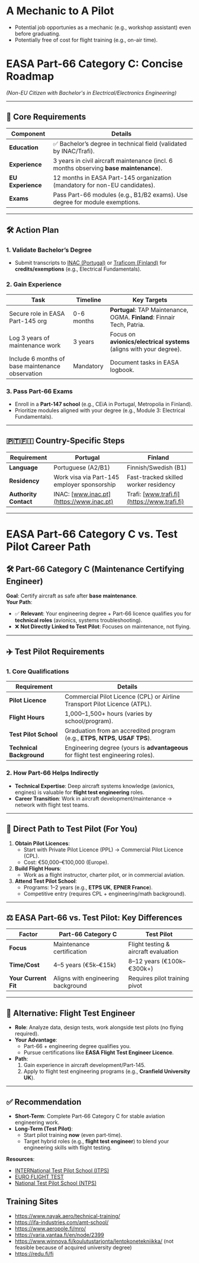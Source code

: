 # A Mechanic to A Pilot
 - Potential job opportunies as a mechanic (e.g., workshop assistant) even before graduating.
 - Potentially free of cost for flight training (e.g., on-air time).

# EASA Part-66 Category C: Concise Roadmap  
*(Non-EU Citizen with Bachelor's in Electrical/Electronics Engineering)*  

---

## 🎯 **Core Requirements**  
| **Component**          | **Details**                                                                 |  
|-------------------------|-----------------------------------------------------------------------------|  
| **Education**           | ✅ Bachelor’s degree in technical field (validated by INAC/Trafi).          |  
| **Experience**          | 3 years in civil aircraft maintenance (incl. 6 months observing **base maintenance**). |  
| **EU Experience**       | 12 months in EASA Part-145 organization (mandatory for non-EU candidates).  |  
| **Exams**               | Pass Part-66 modules (e.g., B1/B2 exams). Use degree for module exemptions. |  

---

## 🛠️ **Action Plan**  

### 1. **Validate Bachelor’s Degree**  
   - Submit transcripts to [INAC (Portugal)](https://www.inac.pt) or [Traficom (Finland)](https://www.trafi.fi) for **credits/exemptions** (e.g., Electrical Fundamentals).  

### 2. **Gain Experience**  
   | **Task**                | **Timeline** | **Key Targets**                          |  
   |-------------------------|--------------|------------------------------------------|  
   | Secure role in EASA Part-145 org | 0-6 months | **Portugal**: TAP Maintenance, OGMA. **Finland**: Finnair Tech, Patria. |  
   | Log 3 years of maintenance work | 3 years    | Focus on **avionics/electrical systems** (aligns with your degree). |  
   | Include 6 months of base maintenance observation | Mandatory | Document tasks in EASA logbook. |  

### 3. **Pass Part-66 Exams**  
   - Enroll in a **Part-147 school** (e.g., CEiA in Portugal, Metropolia in Finland).  
   - Prioritize modules aligned with your degree (e.g., Module 3: Electrical Fundamentals).  

---

## 🇵🇹🇫🇮 **Country-Specific Steps**  
| **Requirement**         | **Portugal**                                | **Finland**                               |  
|-------------------------|---------------------------------------------|-------------------------------------------|  
| **Language**            | Portuguese (A2/B1)                          | Finnish/Swedish (B1)                      |  
| **Residency**           | Work visa via Part-145 employer sponsorship | Fast-tracked skilled worker residency     |  
| **Authority Contact**   | INAC: [www.inac.pt](https://www.inac.pt)    | Trafi: [www.trafi.fi](https://www.trafi.fi)|  

---

# EASA Part-66 Category C vs. Test Pilot Career Path  

## 🛠️ **Part-66 Category C (Maintenance Certifying Engineer)**  
**Goal**: Certify aircraft as safe after **base maintenance**.  
**Your Path**:  
- ✅ **Relevant**: Your engineering degree + Part-66 licence qualifies you for **technical roles** (avionics, systems troubleshooting).  
- ❌ **Not Directly Linked to Test Pilot**: Focuses on maintenance, not flying.  

---

## ✈️ **Test Pilot Requirements**  
### **1. Core Qualifications**  
| Requirement               | Details                                                                 |  
|---------------------------|-------------------------------------------------------------------------|  
| **Pilot Licence**         | Commercial Pilot Licence (CPL) or Airline Transport Pilot Licence (ATPL). |  
| **Flight Hours**          | 1,000–1,500+ hours (varies by school/program).                         |  
| **Test Pilot School**     | Graduation from an accredited program (e.g., **ETPS**, **NTPS**, **USAF TPS**). |  
| **Technical Background**  | Engineering degree (yours is **advantageous** for flight test engineering roles). |  

### **2. How Part-66 Helps Indirectly**  
- **Technical Expertise**: Deep aircraft systems knowledge (avionics, engines) is valuable for **flight test engineering** roles.  
- **Career Transition**: Work in aircraft development/maintenance → network with flight test teams.  

---

## 🚀 **Direct Path to Test Pilot (For You)**  
1. **Obtain Pilot Licences**:  
   - Start with Private Pilot Licence (PPL) → Commercial Pilot Licence (CPL).  
   - Cost: €50,000–€100,000 (Europe).  
2. **Build Flight Hours**:  
   - Work as a flight instructor, charter pilot, or in commercial aviation.  
3. **Attend Test Pilot School**:  
   - Programs: 1–2 years (e.g., **ETPS UK**, **EPNER France**).  
   - Competitive entry (requires CPL + engineering/math background).  

---

## ⚖️ **EASA Part-66 vs. Test Pilot: Key Differences**  
| Factor                | Part-66 Category C                     | Test Pilot                          |  
|-----------------------|----------------------------------------|-------------------------------------|  
| **Focus**             | Maintenance certification              | Flight testing & aircraft evaluation |  
| **Time/Cost**         | 4–5 years (€5k–€15k)                   | 8–12 years (€100k–€300k+)           |  
| **Your Current Fit**  | Aligns with engineering background     | Requires pilot training pivot       |  

---

## 🔄 **Alternative: Flight Test Engineer**  
- **Role**: Analyze data, design tests, work alongside test pilots (no flying required).  
- **Your Advantage**:  
  - Part-66 + engineering degree qualifies you.  
  - Pursue certifications like **EASA Flight Test Engineer Licence**.  
- **Path**:  
  1. Gain experience in aircraft development/Part-145.  
  2. Apply to flight test engineering programs (e.g., **Cranfield University UK**).  

---

## ✅ **Recommendation**  
- **Short-Term**: Complete Part-66 Category C for stable aviation engineering work.  
- **Long-Term (Test Pilot)**:  
  - Start pilot training **now** (even part-time).  
  - Target hybrid roles (e.g., **flight test engineer**) to blend your engineering skills with flight testing.  

**Resources**:  
- [INTERNational Test Pilot School (ITPS)](https://itpscanada.com/)
- [EURO FLIGHT TEST](https://www.euroflighttest.com/)
- [National Test Pilot School (NTPS)](https://www.ntps.edu/)  



## Training Sites
- https://www.nayak.aero/technical-training/
- https://ifa-industries.com/amt-school/
- https://www.aeropole.fi/mro/
- https://varia.vantaa.fi/en/node/2399
- https://www.winnova.fi/koulutustarjonta/lentokonetekniikka/ (not feasible because of acquired university degree)
- https://redu.fi/fi
